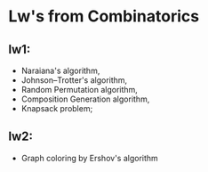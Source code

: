 # Lw's from Combinatorics

lw1: 
----
 * Naraiana's algorithm,
 * Johnson–Trotter's algorithm,
 * Random Permutation algorithm,
 * Composition Generation algorithm,
 * Knapsack problem;

lw2:
----
 * Graph coloring by Ershov's algorithm
